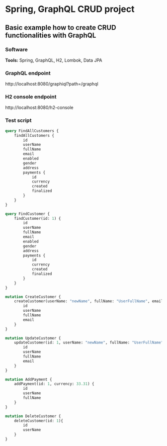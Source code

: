 # Spring, GraphQL CRUD project

## Basic example how to create CRUD functionalities with GraphQL

### Software
<b>Tools:</b> Spring, GraphQL, H2, Lombok, Data JPA

### GraphQL endpoint

http://localhost:8080/graphiql?path=/graphql

### H2 console endpoint

http://localhost:8080/h2-console

### Test script

```graphql
query FindAllCustomers {
    findAllCustomers {
        id
        userName
        fullName
        email
        enabled
        gender
        address
        payments {
            id
            currency
            created
            finalized
        }
    }
}

query FindCustomer {
    findCustomer(id: 1) {
        id
        userName
        fullName
        email
        enabled
        gender
        address
        payments {
            id
            currency
            created
            finalized
        }
    }
}

mutation CreateCustomer {
    createCustomer(userName: "newName", fullName: "UserFullName", email: "email3", gender: "", address: "") {
        id
        userName
        fullName
        email
    }
}

mutation UpdateCustomer {
    updateCustomer(id: 1, userName: "newName", fullName: "UserFullName", email: "email3", gender: "", address: "") {
        id
        userName
        fullName
        email
    }
}

mutation AddPayment {
    addPayment(id: 1, currency: 33.31) {
        id
        userName
        fullName
    }
}

mutation DeleteCustomer {
    deleteCustomer(id: 1){
        id
        userName
    }
}
```
